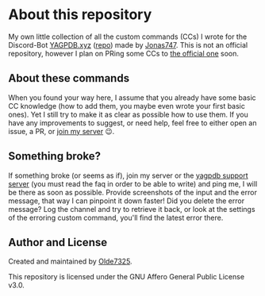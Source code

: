 # About this repository
My own little collection of all the custom commands (CCs) I wrote for the Discord-Bot [YAGPDB.xyz](https://www.yagpdb.xyz) ([repo](https://github.com/jonas747/yagpdb)) made by [Jonas747](https://github.com/jonas747).
This is not an official repository, however I plan on PRing some CCs to [the official one](https://github.com/yagpdb-cc/yagpdb-cc) soon.

## About these commands
When you found your way here, I assume that you already have some basic CC knowledge (how to add them, you maybe even wrote your first basic ones). Yet I still try to make it as clear as possible how to use them. If you have any improvements to suggest, or need help, feel free to either open an issue, a PR, or [join my server](https://discord.gg/tFhxypKcvm) 😉.

## Something broke?
If something broke (or seems as if), join my server or the [yagpdb support server](https://discord.com/invite/0vYlUK2XBKldPSMY) (you must read the faq in order to be able to write) and ping me, I will be there as soon as possible.
Provide screenshots of the input and the error message, that way I can pinpoint it down faster!
Did you delete the error message? Log the channel and try to retrieve it back, or look at the settings of the erroring custom command, you'll find the latest error there.

## Author and License
Created and maintained by [Olde7325](https://github.com/Olde7325).

This repository is licensed under the GNU Affero General Public License v3.0.

